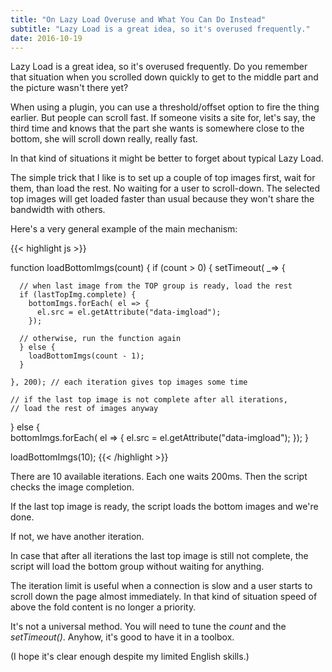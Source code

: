 ```yaml
---
title: "On Lazy Load Overuse and What You Can Do Instead"
subtitle: "Lazy Load is a great idea, so it's overused frequently."
date: 2016-10-19 
---
```


Lazy Load is a great idea, so it's overused frequently.
Do you remember that situation when you scrolled down
quickly to get to the middle part and the picture wasn't there yet?

<!--more-->

When using a plugin, you can use a threshold/offset option to fire the thing earlier.
But people can scroll fast.
If someone visits a site for, let's say,
the third time and knows that the part she wants is somewhere close to the bottom,
she will scroll down really, really fast.

In that kind of situations it might be better to forget about typical Lazy Load.

The simple trick that I like is to set up a couple of top images first,
wait for them,
than load the rest.
No waiting for a user to scroll-down.
The selected top images will get loaded faster than usual because they won't share the bandwidth with others.

Here's a very general example of the main mechanism:

{{< highlight js >}}

function loadBottomImgs(count) {
  if (count > 0) {
    setTimeout( _=> {

      // when last image from the TOP group is ready, load the rest
      if (lastTopImg.complete) {
        bottomImgs.forEach( el => {
          el.src = el.getAttribute("data-imgload");
        });
      
      // otherwise, run the function again
      } else {
        loadBottomImgs(count - 1); 
      } 

    }, 200); // each iteration gives top images some time

    // if the last top image is not complete after all iterations,
    // load the rest of images anyway
  } else {        
    bottomImgs.forEach( el => {
      el.src = el.getAttribute("data-imgload");
    });
}

loadBottomImgs(10);
{{< /highlight >}}

There are 10 available iterations.
Each one waits 200ms.
Then the script checks the image completion.

If the last top image is ready, the script loads the bottom images and we're done. 

If not, we have another iteration.

In case that after all iterations the last top image is still not complete,
the script will load the bottom group without waiting for anything.

The iteration limit is useful when a connection is slow and a user starts to scroll down the page almost immediately.
In that kind of situation speed of above the fold content is no longer a priority.

It's not a universal method.
You will need to tune the *count* and the *setTimeout()*.
Anyhow, it's good to have it in a toolbox.

(I hope it's clear enough despite my limited English skills.)
